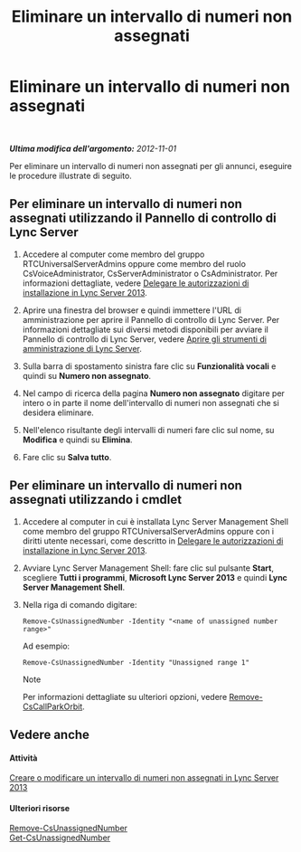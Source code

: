 ﻿---
title: Eliminare un intervallo di numeri non assegnati
TOCTitle: Eliminare un intervallo di numeri non assegnati
ms:assetid: a8141bfb-b94d-4d0f-a7a9-2e60d10b103a
ms:mtpsurl: https://technet.microsoft.com/it-it/library/Gg182565(v=OCS.15)
ms:contentKeyID: 49301585
ms.date: 08/24/2015
mtps_version: v=OCS.15
ms.translationtype: HT
---

# Eliminare un intervallo di numeri non assegnati

 

_**Ultima modifica dell'argomento:** 2012-11-01_

Per eliminare un intervallo di numeri non assegnati per gli annunci, eseguire le procedure illustrate di seguito.

## Per eliminare un intervallo di numeri non assegnati utilizzando il Pannello di controllo di Lync Server

1.  Accedere al computer come membro del gruppo RTCUniversalServerAdmins oppure come membro del ruolo CsVoiceAdministrator, CsServerAdministrator o CsAdministrator. Per informazioni dettagliate, vedere [Delegare le autorizzazioni di installazione in Lync Server 2013](lync-server-2013-delegate-setup-permissions.md).

2.  Aprire una finestra del browser e quindi immettere l'URL di amministrazione per aprire il Pannello di controllo di Lync Server. Per informazioni dettagliate sui diversi metodi disponibili per avviare il Pannello di controllo di Lync Server, vedere [Aprire gli strumenti di amministrazione di Lync Server](lync-server-2013-open-lync-server-administrative-tools.md).

3.  Sulla barra di spostamento sinistra fare clic su **Funzionalità vocali** e quindi su **Numero non assegnato**.

4.  Nel campo di ricerca della pagina **Numero non assegnato** digitare per intero o in parte il nome dell'intervallo di numeri non assegnati che si desidera eliminare.

5.  Nell'elenco risultante degli intervalli di numeri fare clic sul nome, su **Modifica** e quindi su **Elimina**.

6.  Fare clic su **Salva tutto**.

## Per eliminare un intervallo di numeri non assegnati utilizzando i cmdlet

1.  Accedere al computer in cui è installata Lync Server Management Shell come membro del gruppo RTCUniversalServerAdmins oppure con i diritti utente necessari, come descritto in [Delegare le autorizzazioni di installazione in Lync Server 2013](lync-server-2013-delegate-setup-permissions.md).

2.  Avviare Lync Server Management Shell: fare clic sul pulsante **Start**, scegliere **Tutti i programmi**, **Microsoft Lync Server 2013** e quindi **Lync Server Management Shell**.

3.  Nella riga di comando digitare:
    
        Remove-CsUnassignedNumber -Identity "<name of unassigned number range>" 
    
    Ad esempio:
    
        Remove-CsUnassignedNumber -Identity "Unassigned range 1"
    

    > [!NOTE]
    > Per informazioni dettagliate su ulteriori opzioni, vedere <A href="https://docs.microsoft.com/en-us/powershell/module/skype/Remove-CsCallParkOrbit">Remove-CsCallParkOrbit</A>.



## Vedere anche

#### Attività

[Creare o modificare un intervallo di numeri non assegnati in Lync Server 2013](lync-server-2013-create-or-modify-an-unassigned-number-range.md)  

#### Ulteriori risorse

[Remove-CsUnassignedNumber](https://docs.microsoft.com/en-us/powershell/module/skype/Remove-CsUnassignedNumber)  
[Get-CsUnassignedNumber](https://docs.microsoft.com/en-us/powershell/module/skype/Get-CsUnassignedNumber)

